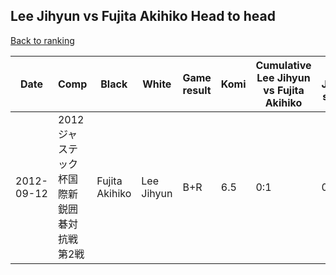## Lee Jihyun vs Fujita Akihiko Head to head

[Back to ranking](../../index.md)




| **Date** | **Comp** | **Black** | **White** | **Game result** | **Komi** | **Cumulative Lee Jihyun vs Fujita Akihiko** | **Lee Jihyun streak** | **Fujita Akihiko streak** | 
| --- | --- | --- | --- | --- | --- | --- | --- | --- |
| 2012-09-12 | 2012ジャステック杯国際新鋭囲碁対抗戦第2戦 | Fujita Akihiko | Lee Jihyun | B+R | 6.5 | 0:1 | 0 | 1 |




